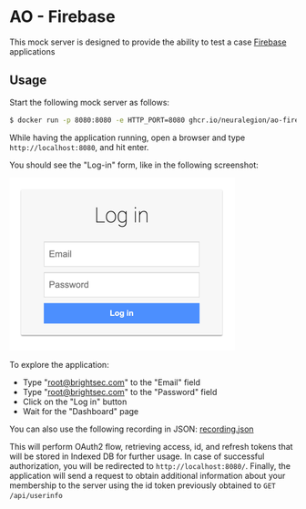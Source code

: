 # AO - Firebase

This mock server is designed to provide the ability to test a case [Firebase](https://firebase.google.com/) applications

## Usage

Start the following mock server as follows:

```bash
$ docker run -p 8080:8080 -e HTTP_PORT=8080 ghcr.io/neuralegion/ao-firebase
```

While having the application running, open a browser and type `http://localhost:8080`, and hit enter.

You should see the "Log-in" form, like in the following screenshot:

![img.png](assets/example.png)

To explore the application:

- Type "root@brightsec.com" to the "Email" field
- Type "root@brightsec.com" to the "Password" field
- Click on the "Log in" button
- Wait for the "Dashboard" page

You can also use the following recording in JSON: [recording.json](assets/recording.json)

This will perform OAuth2 flow, retrieving access, id, and refresh tokens that will be stored in Indexed DB for further usage. In case of successful authorization, you will be redirected to `http://localhost:8080/`. Finally, the application will send a request to obtain additional information about your membership to the server using the id token previously obtained to `GET /api/userinfo`
